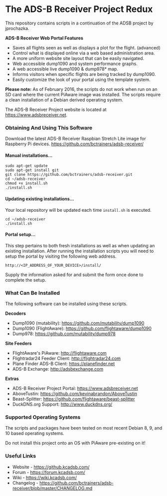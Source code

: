# The ADS-B Receiver Project Redux

This repository contains scripts in a continuation of the ADSB project by jprochazka.

**ADS-B Receiver Web Portal Features**

* Saves all flights seen as well as displays a plot for the flight. (advanced)
* Control what is displayed online via a web based administration area.
* A more uniform website site layout that can be easily navigated.
* Web accessible dump1090 and system performance graphs.
* A web accessible live dump1090 & dump978\* map.
* Informs visitors when specific flights are being tracked by dump1090.
* Easily customize the look of your portal using the template system.

**Please note:** As of February 2016, the scripts do not work when run on an SD card where the current PiAware image was installed. The scripts require a clean installation of a Debian derived operating system.

The ADS-B Receiver Project website is located at https://www.adsbreceiver.net.

### Obtaining And Using This Software

Download the latest ADS-B Receiver Raspbian Stretch Lite image for Raspberry Pi devices.
https://github.com/bctrainers/adsb-receiver/

#### Manual installations...

    sudo apt-get update
    sudo apt-get install git
    git clone https://github.com/bctrainers/adsb-receiver.git
    cd ~/adsb-receiver
    chmod +x install.sh
    ./install.sh

#### Updating existing installations...

Your local repository will be updated each time `install.sh` is executed.

    cd ~/adsb-receiver
    ./install.sh

#### Portal setup...

This step pertains to both fresh installations as well as when updating an existing installation. After running the installation scripts you will need to setup the portal by visiting the following web address.

    http://<IP_ADDRESS_OF_YOUR_DEVICE>/install/

Supply the information asked for and submit the form once done to complete the setup.

### What Can Be Installed

The following software can be installed using these scripts.

**Decoders**

* Dump1090 (mutability):  https://github.com/mutability/dump1090
* Dump1090 (FlightAware): https://github.com/flightaware/dump1090
* Dump978:                https://github.com/mutability/dump978

**Site Feeders**

* FlightAware's PiAware:       http://flightaware.com
* Flightradar24 Feeder Client: http://flightradar24.com
* Plane Finder ADS-B Client:   https://planefinder.net
* ADS-B Exchange:              http://adsbexchange.com

**Extras**

* ADS-B Receiver Project Portal: https://www.adsbreceiver.net
* AboveTustin:                   https://github.com/kevinabrandon/AboveTustin
* Beast-Splitter:                https://github.com/flightaware/beast-splitter
* DuckDNS.org Support:           http://www.duckdns.org/

### Supported Operating Systems

The scripts and packages have been tested on most recent Debian 8, 9, and 10 based operating systems.

Do not install this project onto an OS with PiAware pre-existing on it!

### Useful Links

- Website - https://github.kcadsb.com/
- Forum - https://forum.kcadsb.com/
- Wiki - https://wiki.kcadsb.com/
- Changelog - https://github.com/bctrainers/adsb-receiver/blob/master/CHANGELOG.md
